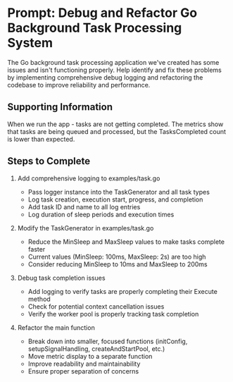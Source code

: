# Prompt: Debug and Refactor Go Background Task Processing System

The Go background task processing application we've created has some issues and isn't functioning properly. Help identify and fix these problems by implementing comprehensive debug logging and refactoring the codebase to improve reliability and performance.

## Supporting Information

When we run the app - tasks are not getting completed. The metrics show that tasks are being queued and processed, but the TasksCompleted count is lower than expected.


## Steps to Complete

1. Add comprehensive logging to examples/task.go
   - Pass logger instance into the TaskGenerator and all task types
   - Log task creation, execution start, progress, and completion
   - Add task ID and name to all log entries
   - Log duration of sleep periods and execution times

2. Modify the TaskGenerator in examples/task.go
   - Reduce the MinSleep and MaxSleep values to make tasks complete faster
   - Current values (MinSleep: 100ms, MaxSleep: 2s) are too high
   - Consider reducing MinSleep to 10ms and MaxSleep to 200ms

3. Debug task completion issues
   - Add logging to verify tasks are properly completing their Execute method
   - Check for potential context cancellation issues
   - Verify the worker pool is properly tracking task completion

4. Refactor the main function
   - Break down into smaller, focused functions (initConfig, setupSignalHandling, createAndStartPool, etc.)
   - Move metric display to a separate function
   - Improve readability and maintainability
   - Ensure proper separation of concerns
